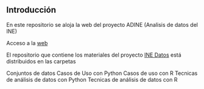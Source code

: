 
## Introducción

En este repositorio se aloja la web del proyecto ADINE (Analisis de datos del INE) 

Acceso a la [web](https://juancervigon.github.io/)

El repositorio que contiene los materiales del proyecto [INE Datos](https://github.com/JuanCervigon/INE-Data) está distribuidos en las carpetas 

Conjuntos de datos
Casos de Uso con Python
Casos de uso con R
Tecnicas de análisis de datos con Python
Tecnicas de análisis de datos con R


